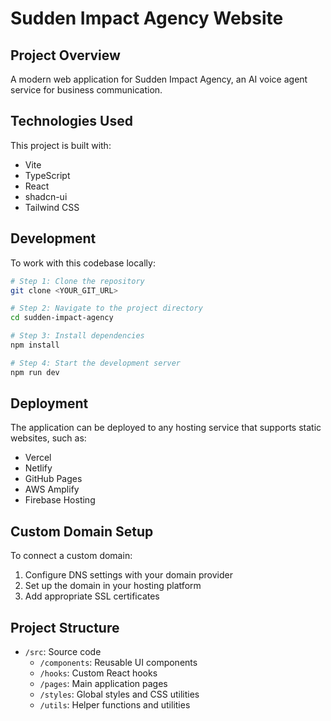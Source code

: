 
# Sudden Impact Agency Website

## Project Overview

A modern web application for Sudden Impact Agency, an AI voice agent service for business communication.

## Technologies Used

This project is built with:

- Vite
- TypeScript
- React
- shadcn-ui
- Tailwind CSS

## Development

To work with this codebase locally:

```sh
# Step 1: Clone the repository
git clone <YOUR_GIT_URL>

# Step 2: Navigate to the project directory
cd sudden-impact-agency

# Step 3: Install dependencies
npm install

# Step 4: Start the development server
npm run dev
```

## Deployment

The application can be deployed to any hosting service that supports static websites, such as:

- Vercel
- Netlify
- GitHub Pages
- AWS Amplify
- Firebase Hosting

## Custom Domain Setup

To connect a custom domain:

1. Configure DNS settings with your domain provider
2. Set up the domain in your hosting platform
3. Add appropriate SSL certificates

## Project Structure

- `/src`: Source code
  - `/components`: Reusable UI components
  - `/hooks`: Custom React hooks
  - `/pages`: Main application pages
  - `/styles`: Global styles and CSS utilities
  - `/utils`: Helper functions and utilities


